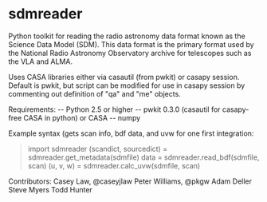 sdmreader
=========

Python toolkit for reading the radio astronomy data format known as the Science Data Model (SDM). This data format is the primary format used by the National Radio Astronomy Observatory archive for telescopes such as the VLA and ALMA.

Uses CASA libraries either via casautil (from pwkit) or casapy session. Default is pwkit, but script can be modified for use in casapy session by commenting out definition of "qa" and "me" objects.

Requirements:
-- Python 2.5 or higher
-- pwkit 0.3.0 (casautil for casapy-free CASA in python) or CASA
-- numpy

Example syntax (gets scan info, bdf data, and uvw for one first integration:
> import sdmreader
> (scandict, sourcedict) = sdmreader.get_metadata(sdmfile)
> data = sdmreader.read_bdf(sdmfile, scan)
> (u, v, w) = sdmreader.calc_uvw(sdmfile, scan)

Contributors:
Casey Law, @caseyjlaw
Peter Williams, @pkgw
Adam Deller
Steve Myers
Todd Hunter
